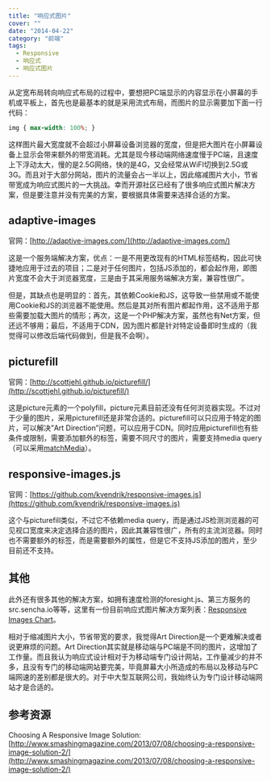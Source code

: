 ```yaml
---
title: "响应式图片"
cover: ""
date: "2014-04-22"
category: "前端"
tags:
  - Responsive
  - 响应式
  - 响应式图片
---
```


从定宽布局转向响应式布局的过程中，要想把PC端显示的内容显示在小屏幕的手机或平板上，首先也是最基本的就是采用流式布局，而图片的显示需要加下面一行代码：

```css
img { max-width: 100%; }
```

这样图片最大宽度就不会超过小屏幕设备浏览器的宽度，但是把大图片在小屏幕设备上显示会带来额外的带宽消耗。尤其是现今移动端网络速度慢于PC端，且速度上下浮动太大，慢的是2.5G网络，快的是4G，又会经常从WiFI切换到2.5G或3G。而且对于大部分网站，图片的流量会占一半以上，因此缩减图片大小，节省带宽成为响应式图片的一大挑战。幸而开源社区已经有了很多响应式图片解决方案，但是要注意并没有完美的方案，要根据具体需要来选择合适的方案。

## adaptive-images

官网：[http://adaptive-images.com/](http://adaptive-images.com/)

这是一个服务端解决方案，优点：一是不用更改现有的HTML标签结构，因此可快捷地应用于过去的项目；二是对于任何图片，包括JS添加的，都会起作用，即图片宽度不会大于浏览器宽度，三是由于其采用服务端解决方案，兼容性很广。

但是，其缺点也是明显的：首先，其依赖Cookie和JS，这导致一些禁用或不能使用Cookie和JS的浏览器不能使用。然后是其对所有图片都起作用，这不适用于那些需要加载大图片的情形；再次，这是一个PHP解决方案，虽然也有Net方案，但还远不够用；最后，不适用于CDN，因为图片都是针对特定设备即时生成的（我觉得可以修改后端代码做到，但是我不会啊）。

## picturefill

官网：[http://scottjehl.github.io/picturefill/](http://scottjehl.github.io/picturefill/)

这是picture元素的一个polyfill，picture元素目前还没有任何浏览器实现。不过对于少量的图片，采用picturefill还是非常合适的。picturefill可以只应用于特定的图片，可以解决”Art Direction”问题，可以应用于CDN。同时应用picturefill也有些条件或限制，需要添加额外的标签，需要不同尺寸的图片，需要支持media query（可以采用[matchMedia](https://github.com/paulirish/matchMedia.js)）。

## responsive-images.js

官网：[https://github.com/kvendrik/responsive-images.js](https://github.com/kvendrik/responsive-images.js)

这个与picturefill类似，不过它不依赖media query，而是通过JS检测浏览器的可见视口宽度来决定选择合适的图片，因此其兼容性很广，所有的主流浏览器。同时也不需要额外的标签，而是需要额外的属性，但是它不支持JS添加的图片，至少目前还不支持。

## 其他

此外还有很多其他的解决方案，如拥有速度检测的foresight.js、第三方服务的src.sencha.io等等，这里有一份目前响应式图片解决方案列表：[Responsive Images Chart](https://docs.google.com/spreadsheet/ccc?key=0Al0lI17fOl9DdDgxTFVoRzFpV3VCdHk2NTBmdVI2OXc#gid=0)。

相对于缩减图片大小，节省带宽的要求，我觉得Art Direction是一个更难解决或者说更麻烦的问题。Art Direction其实就是移动端与PC端是不同的图片，这增加了工作量。而且我认为响应式设计相对于为移动端专门设计网站，工作量减少的并不多，且没有专门的移动端网站要完美，毕竟屏幕大小所造成的布局以及移动与PC端网速的差别都是很大的。对于中大型互联网公司，我始终认为专门设计移动端网站才是合适的。

## 参考资源

Choosing A Responsive Image Solution: [http://www.smashingmagazine.com/2013/07/08/choosing-a-responsive-image-solution-2/](http://www.smashingmagazine.com/2013/07/08/choosing-a-responsive-image-solution-2/)
